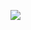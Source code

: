 ![](https://i2-prod.irishmirror.ie/whats-on/food-drink-news/article6738369.ece/ALTERNATES/s615/Eddies-Box.jpg)
